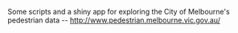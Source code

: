 Some scripts and a shiny app for exploring the City of Melbourne's pedestrian data -- http://www.pedestrian.melbourne.vic.gov.au/